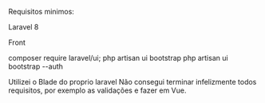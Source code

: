 Requisitos minimos:

Laravel 8

Front

composer require laravel/ui;
php artisan ui bootstrap
php artisan ui bootstrap --auth

Utilizei o Blade do proprio laravel
Não consegui terminar infelizmente todos requisitos, por exemplo as validações e fazer em Vue.
